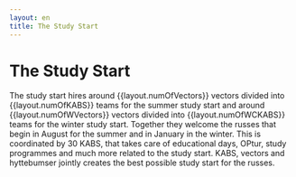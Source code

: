 ```yaml
---
layout: en
title: The Study Start
---
```

<h1>The Study Start</h1>

<div id="poster-image" style="background-image: url('/static/img/studiestarten.PNG');">
</div>

<p>The study start hires around {{layout.numOfVectors}} vectors divided into {{layout.numOfKABS}} teams for the summer study start and around
{{layout.numOfWVectors}} vectors divided into {{layout.numOfWCKABS}} teams for the winter study start. Together they welcome the russes that begin in August for the summer and in January in the winter. This is coordinated by 30 KABS, that takes care of educational days, OPtur, study programmes and much more related to the study start. KABS, vectors and hyttebumser jointly creates the best possible study start for the russes.
</p>


